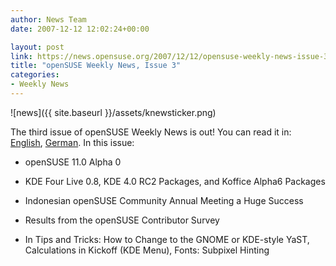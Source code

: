 ```yaml
---
author: News Team
date: 2007-12-12 12:02:24+00:00

layout: post
link: https://news.opensuse.org/2007/12/12/opensuse-weekly-news-issue-3/
title: "openSUSE Weekly News, Issue 3"
categories:
- Weekly News
---
```



![news]({{ site.baseurl }}/assets/knewsticker.png)

The third issue of openSUSE Weekly News is out! You can read it in: [English](http://en.opensuse.org/OpenSUSE_Weekly_News/3), [German](http://de.opensuse.org/OpenSUSE-Wochenschau/3). In this issue:




	
  * openSUSE 11.0 Alpha 0


	
  * KDE Four Live 0.8, KDE 4.0 RC2 Packages, and Koffice Alpha6 Packages


	
  * Indonesian openSUSE Community Annual Meeting a Huge Success


	
  * Results from the openSUSE Contributor Survey


	
  * In Tips and Tricks: How to Change to the GNOME or KDE-style YaST, Calculations in Kickoff (KDE Menu), Fonts: Subpixel Hinting
